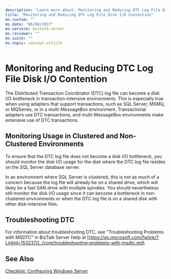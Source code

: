 ```yaml
---
description: "Learn more about: Monitoring and Reducing DTC Log File Disk I/O Contention"
title: "Monitoring and Reducing DTC Log File Disk I/O Contention"
ms.custom: ""
ms.date: "06/08/2017"
ms.service: biztalk-server
ms.reviewer: ""
ms.suite: ""
ms.topic: concept-article
---
```

# Monitoring and Reducing DTC Log File Disk I/O Contention
The Distributed Transaction Coordinator (DTC) log file can become a disk I/O bottleneck in transaction-intensive environments. This is especially true when using adapters that support transactions, such as SQL Server, MSMQ, or MQSeries, or in a multi-MessageBox environment. Transactional adapters use DTC transactions, and multi-MessageBox environments make extensive use of DTC transactions.

## Monitoring Usage in Clustered and Non-Clustered Environments
 To ensure that the DTC log file does not become a disk I/O bottleneck, you should monitor the disk I/O usage for the disk where the DTC log file resides on the SQL Server database server.

 In an environment where SQL Server is clustered, this is not as much of a concern because the log file will already be on a shared drive, which will likely be a fast SAN drive with multiple spindles. You should nevertheless still monitor the disk I/O usage since it can become a bottleneck in non-clustered environments or when the DTC log file is on a shared disk with other disk-intensive files.

## Troubleshooting DTC
 For information about troubleshooting DTC, see "Troubleshooting Problems with MSDTC" in BizTalk Server Help at [https://go.microsoft.com/fwlink/?LinkId=153237](../core/troubleshooting-problems-with-msdtc.md).

## See Also
 [Checklist: Configuring Windows Server](../technical-guides/checklist-configuring-windows-server.md)
